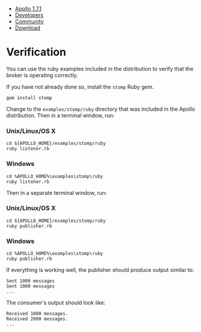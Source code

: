        

*   [Apollo 1.7.1](../index.html)
*   [Developers](../communitydevelopers.md)
*   [Community](../community/index.html)
*   [Download](..OverviewOverview/Overview/download.md)

Verification
============

You can use the ruby examples included in the distribution to verify that the broker is operating correctly.

If you have not already done so, install the `stomp` Ruby gem.

    gem install stomp

Change to the `examples/stomp/ruby` directory that was included in the Apollo distribution. Then in a terminal window, run:

### Unix/Linux/OS X

    cd ${APOLLO_HOME}/examples/stomp/ruby
    ruby listener.rb

### Windows

    cd %APOLLO_HOME%\examples\stomp\ruby
    ruby listener.rb
    

  

Then in a separate terminal window, run:

### Unix/Linux/OS X

    cd ${APOLLO_HOME}/examples/stomp/ruby
    ruby publisher.rb

### Windows

    cd %APOLLO_HOME%\examples\stomp\ruby
    ruby publisher.rb
    

  

If everything is working well, the publisher should produce output similar to:

    Sent 1000 messages
    Sent 1000 messages
    ...

The consumer's output should look like:

    Received 1000 messages.
    Received 2000 messages.
    ...
